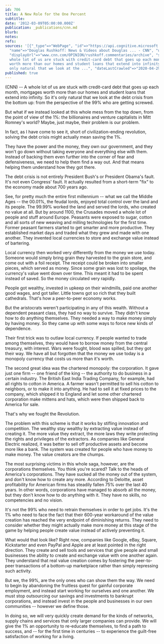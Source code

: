 ```yaml
---
id: 706
title: A New Role for the One Percent
subtitle: 
date: '2012-03-09T05:00:00.000Z'
publication: _publications/cnn.md
blurb: 
notes: 
refs: 
sources: '[{"_type"=>"WebPage", "id"=>"https://api.cognitive.microsoft.com/api/v7/#WebPages.0",
  "name"=>"Douglas Rushkoff: News & Videos about Douglas ... - CNN", "url"=>"http://www.cnn.com/OPINION/rushkoff.commentaries/archive/index.html",
  "displayUrl"=>"www.cnn.com/OPINION/rushkoff.commentaries/archive", "snippet"=>"A
  whole lot of us are stuck with credit-card debt that goes up each month, mortgages
  worth more than our homes and student loans that extend into infinity. So it''s
  only natural that we look at the ...", "dateLastCrawled"=>"2020-04-29T23:48:00.0000000Z"}]'
published: true
---
```

(CNN) -- A whole lot of us are stuck with credit-card debt that goes up each month, mortgages worth more than our homes and student loans that extend into infinity. So it's only natural that we look at the debt crisis from the bottom up: from the perspective of the 99% who are getting screwed.

But what if we instead looked at this whole mess from the top down, from the point of view of the 1%: the billionaires and venture capitalists in Mitt Romney's world? Maybe, just maybe, their problem is our problem.

In fact, as I have come to see it, short of civilization-ending revolution, solving the debt crisis might actually mean saving the 1%.

They have the power and the money, they own our government, and they won't go down without taking everyone and everything else with them. Instead of backing them even further into the corner of fear and defensiveness, we need to help them find a way out. And that means helping them understand how they got there.

The debt crisis is not entirely President Bush's or President Obama's fault. It's not even Congress' fault. It actually resulted from a short-term "fix" to the economy made about 700 years ago.

See, for pretty much the entire first millennium -- what we call the Middle Ages -- the 00.01%, the feudal lords, enjoyed total control over the land and its people. The 99.99% worked the land and served the lords, who created no value at all. But by around 1100, the Crusades moved a whole lot of people and stuff around Europe. Peasants were exposed to sugar, cotton and all sorts of new weaving and milling technologies for the first time. Former peasant farmers started to get smarter and more productive. They established market days and traded what they grew and made with one another. They invented local currencies to store and exchange value instead of bartering.

Local currency then worked very differently from the money we use today. Someone would simply bring grain they harvested to the grain store, and come out with a foil receipt. The receipt could be broken into smaller pieces, which served as money. Since some grain was lost to spoilage, the currency's value went down over time. This meant it had to be spent instead of saved. So the money circulated very rapidly.

People got wealthy, invested in upkeep on their windmills, paid one another good wages, and got taller. Little towns got so rich that they built cathedrals. That's how a peer-to-peer economy works.

But the aristocrats weren't participating in any of this wealth. Without a dependent peasant class, they had no way to survive. They didn't know how to do anything themselves. They needed a way to make money simply by having money. So they came up with some ways to force new kinds of dependence.

Their first trick was to outlaw local currency. If people wanted to trade among themselves, they would have to borrow money from the central treasury, with interest. Wars were fought, blood was spilled, but they got their way. We have all but forgotten that the money we use today is a monopoly currency that costs us more than it's worth.

The second great idea was the chartered monopoly: the corporation. It gave just one firm -- one friend of the king -- the authority to do business in a certain industry. The British East India Trading Company, for example, had all rights to cotton in America. A farmer wasn't permitted to sell his cotton to neighbors, or to make it into anything. He had to sell it at fixed prices to the company, which shipped it to England and let some other chartered corporation make mittens and hats, which were then shipped back to America for sale.

That's why we fought the Revolution.

The problem with this scheme is that it works by stifling innovation and competition. The wealthy stay wealthy by extracting value instead of creating it. The more value they extract, the more laws they write protecting the rights and privileges of the extractors. As companies like General Electric realized, it was better to sell off productive assets and become more like a bank. The system was created for people who have money to make money. The value creators are the chumps.

The most surprising victims in this whole saga, however, are the corporations themselves. You think you're scared? Talk to the heads of America's corporations. They have sucked all the money out of the system, and don't know how to create any more. According to Deloitte, asset profitability for American firms has steadily fallen 75% over the last 40 years. In other words, corporations have managed to absorb all the money, but they don't know how to do anything with it. They have no skills, no competencies and no vision.

It's not the 99% who need to retrain themselves in order to get jobs. It's the 1% who need to face the fact that their 600-year workaround of the value creation has reached the very endpoint of diminishing returns. They need to consider whether they might actually make more money at this stage of the game by helping people create value instead of actively preventing it.

What would that look like? Right now, companies like Google, eBay, Square, Kickstarter and even PayPal and Apple are at least pointed in the right direction. They create and sell tools and services that give people and small businesses the ability to create and exchange value with one another again. They understand that real value creation comes by fostering the peer-to-peer transactions of a bottom-up marketplace rather than simply repressing such activity.

But we, the 99%, are the only ones who can show them the way. We need to begin by abandoning the fruitless quest for gainful corporate employment, and instead start working for ourselves and one another. We must stop outsourcing our savings and investments to bankrupt corporations, and instead invest in the people and businesses in our own communities -- however we define those.

In doing so, we will very quickly create demand for the kinds of networks, supply chains and services that only larger companies can provide. We will give the 1% an opportunity to re-educate themselves, to find a path to success, and -- for the first time in centuries -- to experience the guilt-free satisfaction of working for a living.

